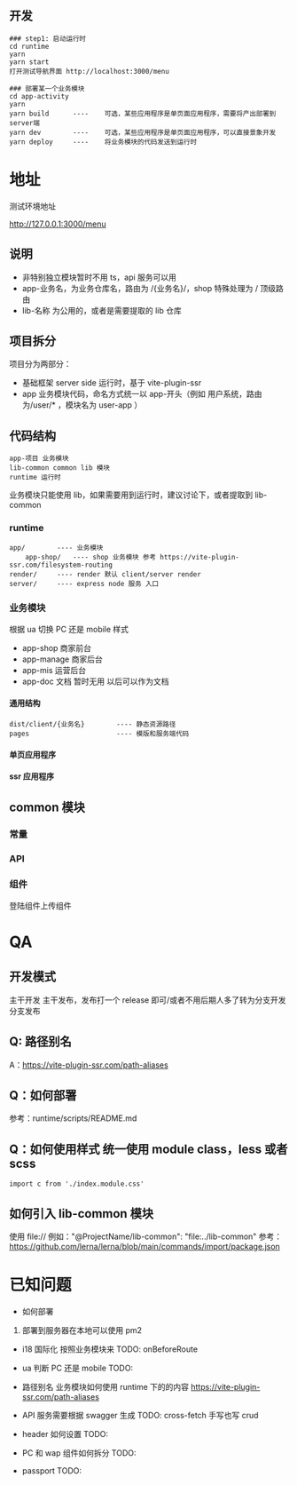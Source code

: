 ## 开发

```
### step1: 启动运行时
cd runtime
yarn
yarn start
打开测试导航界面 http://localhost:3000/menu

### 部署某一个业务模块
cd app-activity
yarn
yarn build      ----    可选，某些应用程序是单页面应用程序，需要将产出部署到server端
yarn dev        ----    可选，某些应用程序是单页面应用程序，可以直接景象开发
yarn deploy     ----    将业务模块的代码发送到运行时
```

# 地址

测试环境地址

http://127.0.0.1:3000/menu

## 说明

-   非特别独立模块暂时不用 ts，api 服务可以用
-   app-业务名，为业务仓库名，路由为 /{业务名}/，shop 特殊处理为 / 顶级路由
-   lib-名称 为公用的，或者是需要提取的 lib 仓库

## 项目拆分

项目分为两部分：

-   基础框架 server side 运行时，基于 vite-plugin-ssr
-   app 业务模块代码，命名方式统一以 app-开头（例如 用户系统，路由为/user/\* ，模块名为 user-app ）

## 代码结构

```
app-项目 业务模块
lib-common common lib 模块
runtime 运行时
```

业务模块只能使用 lib，如果需要用到运行时，建议讨论下，或者提取到 lib-common

### runtime

```
app/        ---- 业务模块
    app-shop/   ---- shop 业务模块 参考 https://vite-plugin-ssr.com/filesystem-routing
render/     ---- render 默认 client/server render
server/     ---- express node 服务 入口
```

### 业务模块

根据 ua 切换 PC 还是 mobile 样式

-   app-shop 商家前台
-   app-manage 商家后台
-   app-mis 运营后台
-   app-doc 文档 暂时无用 以后可以作为文档

#### 通用结构

```
dist/client/{业务名}        ---- 静态资源路径
pages                      ---- 模版和服务端代码
```

#### 单页应用程序

#### ssr 应用程序

## common 模块

### 常量

### API

### 组件

登陆组件上传组件

# QA

## 开发模式

主干开发 主干发布，发布打一个 release 即可/或者不用后期人多了转为分支开发分支发布

## Q: 路径别名

A：https://vite-plugin-ssr.com/path-aliases

## Q：如何部署

参考：runtime/scripts/README.md

## Q：如何使用样式 统一使用 module class，less 或者 scss

```
import c from './index.module.css'
```

## 如何引入 lib-common 模块

使用 file:// 例如："@ProjectName/lib-common": "file:../lib-common" 参考：https://github.com/lerna/lerna/blob/main/commands/import/package.json


# 已知问题

-   如何部署

1. 部署到服务器在本地可以使用 pm2

-   i18 国际化 按照业务模块来 TODO: onBeforeRoute
-   ua 判断 PC 还是 mobile TODO:
-   路径别名 业务模块如何使用 runtime 下的的内容 https://vite-plugin-ssr.com/path-aliases

-   API 服务需要根据 swagger 生成 TODO: cross-fetch 手写也写 crud
-   header 如何设置 TODO:
-   PC 和 wap 组件如何拆分 TODO:
-   passport TODO:

